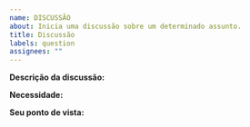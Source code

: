 ```yaml
---
name: DISCUSSÃO
about: Inicia uma discussão sobre um determinado assunto.
title: Discussão
labels: question
assignees: ""
---
```


**Descrição da discussão:**

<!--Aqui você descreve o assunto que irá ser discutido nessa issue. -->

**Necessidade:**

<!--Aqui você pode explicar porquê essa discussão é necessária. -->

**Seu ponto de vista:**

<!-- Aqui você pode dar seu ponto de vista e mostrar os pontos que você considerou importantes para a sua decisão. -->
